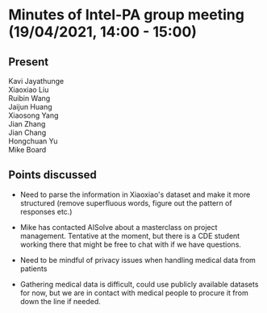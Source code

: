 # Minutes of Intel-PA group meeting (19/04/2021,  14:00 - 15:00)

## Present
Kavi Jayathunge  
Xiaoxiao Liu  
Ruibin Wang  
Jaijun Huang  
Xiaosong Yang  
Jian Zhang  
Jian Chang  
Hongchuan Yu  
Mike Board  


## Points discussed

- Need to parse the information in Xiaoxiao's dataset and make it more structured (remove superfluous words, figure out the pattern of responses etc.)

- Mike has contacted AISolve about a masterclass on project management. Tentative at the moment, but there is a CDE student working there that might be free to chat with if we have questions.

- Need to be mindful of privacy issues when handling medical data from patients

- Gathering medical data is difficult, could use publicly available datasets for now, but we are in contact with medical people to procure it from down the line if needed. 


